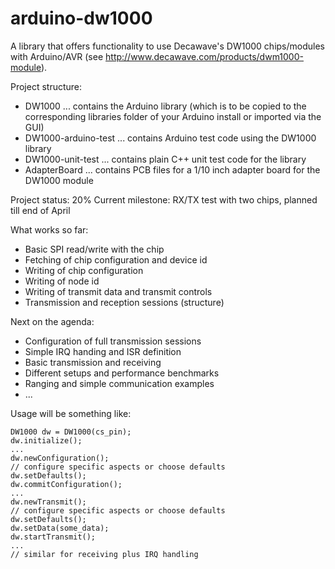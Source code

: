 # arduino-dw1000
A library that offers functionality to use Decawave's DW1000 chips/modules with Arduino/AVR
(see http://www.decawave.com/products/dwm1000-module).

Project structure:
 * DW1000 ... contains the Arduino library (which is to be copied to the corresponding libraries folder of your Arduino install or imported via the GUI)
 * DW1000-arduino-test ... contains Arduino test code using the DW1000 library
 * DW1000-unit-test ... contains plain C++ unit test code for the library
 * AdapterBoard ... contains PCB files for a 1/10 inch adapter board for the DW1000 module

Project status: 20%
Current milestone: RX/TX test with two chips, planned till end of April

What works so far:
 * Basic SPI read/write with the chip
 * Fetching of chip configuration and device id
 * Writing of chip configuration
 * Writing of node id
 * Writing of transmit data and transmit controls
 * Transmission and reception sessions (structure)

Next on the agenda:
 * Configuration of full transmission sessions
 * Simple IRQ handing and ISR definition
 * Basic transmission and receiving
 * Different setups and performance benchmarks
 * Ranging and simple communication examples
 * ...

Usage will be something like:
```
DW1000 dw = DW1000(cs_pin);
dw.initialize();
...
dw.newConfiguration();
// configure specific aspects or choose defaults
dw.setDefaults();
dw.commitConfiguration();
...
dw.newTransmit();
// configure specific aspects or choose defaults
dw.setDefaults();
dw.setData(some_data);
dw.startTransmit();
...
// similar for receiving plus IRQ handling
```
